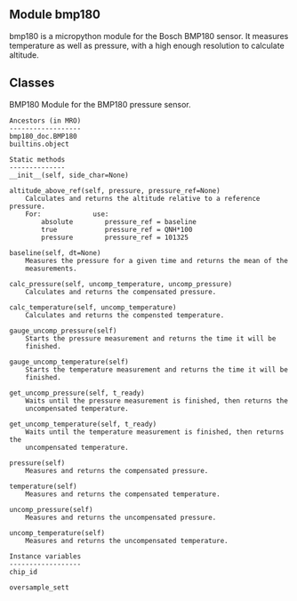 Module bmp180
-----------------
bmp180 is a micropython module for the Bosch BMP180 sensor. It measures
temperature as well as pressure, with a high enough resolution to calculate
altitude.

Classes
-------
BMP180 
    Module for the BMP180 pressure sensor.

    Ancestors (in MRO)
    ------------------
    bmp180_doc.BMP180
    builtins.object

    Static methods
    --------------
    __init__(self, side_char=None)

    altitude_above_ref(self, pressure, pressure_ref=None)
        Calculates and returns the altitude relative to a reference pressure.
        For:             use:
            absolute        pressure_ref = baseline
            true            pressure_ref = QNH*100
            pressure        pressure_ref = 101325

    baseline(self, dt=None)
        Measures the pressure for a given time and returns the mean of the
        measurements.

    calc_pressure(self, uncomp_temperature, uncomp_pressure)
        Calculates and returns the compensated pressure.

    calc_temperature(self, uncomp_temperature)
        Calculates and returns the compensted temperature.

    gauge_uncomp_pressure(self)
        Starts the pressure measurement and returns the time it will be
        finished.

    gauge_uncomp_temperature(self)
        Starts the temperature measurement and returns the time it will be
        finished.

    get_uncomp_pressure(self, t_ready)
        Waits until the pressure measurement is finished, then returns the
        uncompensated temperature.

    get_uncomp_temperature(self, t_ready)
        Waits until the temperature measurement is finished, then returns the
        uncompensated temperature.

    pressure(self)
        Measures and returns the compensated pressure.

    temperature(self)
        Measures and returns the compensated temperature.

    uncomp_pressure(self)
        Measures and returns the uncompensated pressure.

    uncomp_temperature(self)
        Measures and returns the uncompensated temperature.

    Instance variables
    ------------------
    chip_id

    oversample_sett
